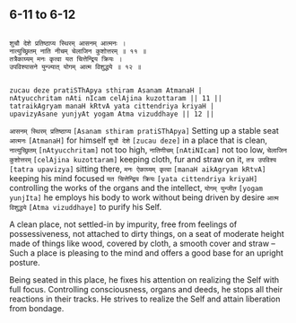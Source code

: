 ## 6-11 to 6-12


```shloka-sa

शुचौ देशे प्रतिष्ठाप्य स्थिरम् आसनम् आत्मनः ।
नात्युच्छ्रितम् नाति नीचम् चेलाजिन कुशोत्तरम् ॥ ११ ॥
तत्रैकाग्र्यम् मनः कृत्वा यत चित्तेन्द्रिय क्रियः ।
उपविश्यासने युन्ज्यात् योगम् आत्म विशुद्धये ॥ १२ ॥

```
```shloka-sa-hk

zucau deze pratiSThApya sthiram Asanam AtmanaH |
nAtyucchritam nAti nIcam celAjina kuzottaram || 11 ||
tatraikAgryam manaH kRtvA yata cittendriya kriyaH |
upavizyAsane yunjyAt yogam Atma vizuddhaye || 12 ||

```
`आसनम् स्थिरम् प्रतिष्ठाप्य` `[Asanam sthiram pratiSThApya]` Setting up a stable seat `आत्मनः` `[AtmanaH]` for himself `शुचौ देशे` `[zucau deze]` in a place that is clean, `नात्युच्छ्रितम्` `[nAtyucchritam]` not too high, `नातिणीचम्` `[nAtiNIcam]` not too low, `चेलाजिन कुशोत्तरम्` `[celAjina kuzottaram]` keeping cloth, fur and straw on it, `तत्र उपविश्य` `[tatra upavizya]` sitting there, `मनः ऐकाग्र्यम् कृत्वा` `[manaH aikAgryam kRtvA]` keeping his mind focused `यत चित्तेन्द्रिय क्रियः` `[yata cittendriya kriyaH]` controlling the works of the organs and the intellect, `योगम् युन्जीत` `[yogam yunjIta]` he employs his body to work without being driven by desire `आत्म विशुद्धये` `[Atma vizuddhaye]` to purify his Self.

A clean place, not settled-in by impurity, free from feelings of possessiveness, not attached to dirty things, on a seat of moderate height made of things like wood, covered by cloth, a smooth cover and straw – Such a place is pleasing to the mind and offers a good base for an upright posture. 

Being seated in this place, he fixes his attention on realizing the Self with full focus. Controlling consciousness, organs and deeds, he stops all their reactions in their tracks. He strives to realize the Self and attain liberation from bondage.


